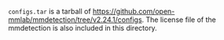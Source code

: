 `configs.tar` is a tarball of https://github.com/open-mmlab/mmdetection/tree/v2.24.1/configs.
The license file of the mmdetection is also included in this directory.
